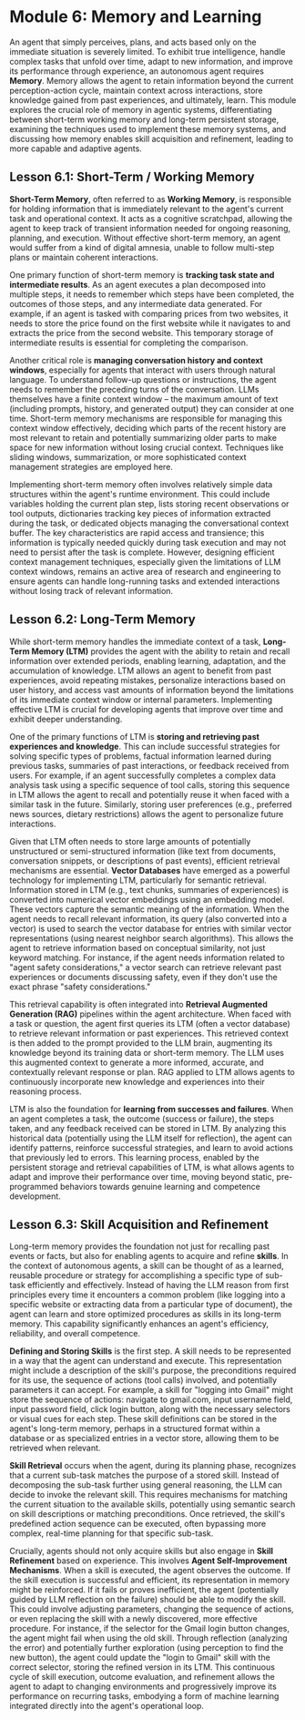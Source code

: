 
# Module 6: Memory and Learning

An agent that simply perceives, plans, and acts based only on the immediate situation is severely limited. To exhibit true intelligence, handle complex tasks that unfold over time, adapt to new information, and improve its performance through experience, an autonomous agent requires **Memory**. Memory allows the agent to retain information beyond the current perception-action cycle, maintain context across interactions, store knowledge gained from past experiences, and ultimately, learn. This module explores the crucial role of memory in agentic systems, differentiating between short-term working memory and long-term persistent storage, examining the techniques used to implement these memory systems, and discussing how memory enables skill acquisition and refinement, leading to more capable and adaptive agents.

## Lesson 6.1: Short-Term / Working Memory

**Short-Term Memory**, often referred to as **Working Memory**, is responsible for holding information that is immediately relevant to the agent's current task and operational context. It acts as a cognitive scratchpad, allowing the agent to keep track of transient information needed for ongoing reasoning, planning, and execution. Without effective short-term memory, an agent would suffer from a kind of digital amnesia, unable to follow multi-step plans or maintain coherent interactions.

One primary function of short-term memory is **tracking task state and intermediate results**. As an agent executes a plan decomposed into multiple steps, it needs to remember which steps have been completed, the outcomes of those steps, and any intermediate data generated. For example, if an agent is tasked with comparing prices from two websites, it needs to store the price found on the first website while it navigates to and extracts the price from the second website. This temporary storage of intermediate results is essential for completing the comparison.

Another critical role is **managing conversation history and context windows**, especially for agents that interact with users through natural language. To understand follow-up questions or instructions, the agent needs to remember the preceding turns of the conversation. LLMs themselves have a finite context window – the maximum amount of text (including prompts, history, and generated output) they can consider at one time. Short-term memory mechanisms are responsible for managing this context window effectively, deciding which parts of the recent history are most relevant to retain and potentially summarizing older parts to make space for new information without losing crucial context. Techniques like sliding windows, summarization, or more sophisticated context management strategies are employed here.

Implementing short-term memory often involves relatively simple data structures within the agent's runtime environment. This could include variables holding the current plan step, lists storing recent observations or tool outputs, dictionaries tracking key pieces of information extracted during the task, or dedicated objects managing the conversational context buffer. The key characteristics are rapid access and transience; this information is typically needed quickly during task execution and may not need to persist after the task is complete. However, designing efficient context management techniques, especially given the limitations of LLM context windows, remains an active area of research and engineering to ensure agents can handle long-running tasks and extended interactions without losing track of relevant information.


## Lesson 6.2: Long-Term Memory

While short-term memory handles the immediate context of a task, **Long-Term Memory (LTM)** provides the agent with the ability to retain and recall information over extended periods, enabling learning, adaptation, and the accumulation of knowledge. LTM allows an agent to benefit from past experiences, avoid repeating mistakes, personalize interactions based on user history, and access vast amounts of information beyond the limitations of its immediate context window or internal parameters. Implementing effective LTM is crucial for developing agents that improve over time and exhibit deeper understanding.

One of the primary functions of LTM is **storing and retrieving past experiences and knowledge**. This can include successful strategies for solving specific types of problems, factual information learned during previous tasks, summaries of past interactions, or feedback received from users. For example, if an agent successfully completes a complex data analysis task using a specific sequence of tool calls, storing this sequence in LTM allows the agent to recall and potentially reuse it when faced with a similar task in the future. Similarly, storing user preferences (e.g., preferred news sources, dietary restrictions) allows the agent to personalize future interactions.

Given that LTM often needs to store large amounts of potentially unstructured or semi-structured information (like text from documents, conversation snippets, or descriptions of past events), efficient retrieval mechanisms are essential. **Vector Databases** have emerged as a powerful technology for implementing LTM, particularly for semantic retrieval. Information stored in LTM (e.g., text chunks, summaries of experiences) is converted into numerical vector embeddings using an embedding model. These vectors capture the semantic meaning of the information. When the agent needs to recall relevant information, its query (also converted into a vector) is used to search the vector database for entries with similar vector representations (using nearest neighbor search algorithms). This allows the agent to retrieve information based on conceptual similarity, not just keyword matching. For instance, if the agent needs information related to "agent safety considerations," a vector search can retrieve relevant past experiences or documents discussing safety, even if they don't use the exact phrase "safety considerations."

This retrieval capability is often integrated into **Retrieval Augmented Generation (RAG)** pipelines within the agent architecture. When faced with a task or question, the agent first queries its LTM (often a vector database) to retrieve relevant information or past experiences. This retrieved context is then added to the prompt provided to the LLM brain, augmenting its knowledge beyond its training data or short-term memory. The LLM uses this augmented context to generate a more informed, accurate, and contextually relevant response or plan. RAG applied to LTM allows agents to continuously incorporate new knowledge and experiences into their reasoning process.

LTM is also the foundation for **learning from successes and failures**. When an agent completes a task, the outcome (success or failure), the steps taken, and any feedback received can be stored in LTM. By analyzing this historical data (potentially using the LLM itself for reflection), the agent can identify patterns, reinforce successful strategies, and learn to avoid actions that previously led to errors. This learning process, enabled by the persistent storage and retrieval capabilities of LTM, is what allows agents to adapt and improve their performance over time, moving beyond static, pre-programmed behaviors towards genuine learning and competence development.


## Lesson 6.3: Skill Acquisition and Refinement

Long-term memory provides the foundation not just for recalling past events or facts, but also for enabling agents to acquire and refine **skills**. In the context of autonomous agents, a skill can be thought of as a learned, reusable procedure or strategy for accomplishing a specific type of sub-task efficiently and effectively. Instead of having the LLM reason from first principles every time it encounters a common problem (like logging into a specific website or extracting data from a particular type of document), the agent can learn and store optimized procedures as skills in its long-term memory. This capability significantly enhances an agent's efficiency, reliability, and overall competence.

**Defining and Storing Skills** is the first step. A skill needs to be represented in a way that the agent can understand and execute. This representation might include a description of the skill's purpose, the preconditions required for its use, the sequence of actions (tool calls) involved, and potentially parameters it can accept. For example, a skill for "logging into Gmail" might store the sequence of actions: navigate to gmail.com, input username field, input password field, click login button, along with the necessary selectors or visual cues for each step. These skill definitions can be stored in the agent's long-term memory, perhaps in a structured format within a database or as specialized entries in a vector store, allowing them to be retrieved when relevant.

**Skill Retrieval** occurs when the agent, during its planning phase, recognizes that a current sub-task matches the purpose of a stored skill. Instead of decomposing the sub-task further using general reasoning, the LLM can decide to invoke the relevant skill. This requires mechanisms for matching the current situation to the available skills, potentially using semantic search on skill descriptions or matching preconditions. Once retrieved, the skill's predefined action sequence can be executed, often bypassing more complex, real-time planning for that specific sub-task.

Crucially, agents should not only acquire skills but also engage in **Skill Refinement** based on experience. This involves **Agent Self-Improvement Mechanisms**. When a skill is executed, the agent observes the outcome. If the skill execution is successful and efficient, its representation in memory might be reinforced. If it fails or proves inefficient, the agent (potentially guided by LLM reflection on the failure) should be able to modify the skill. This could involve adjusting parameters, changing the sequence of actions, or even replacing the skill with a newly discovered, more effective procedure. For instance, if the selector for the Gmail login button changes, the agent might fail when using the old skill. Through reflection (analyzing the error) and potentially further exploration (using perception to find the new button), the agent could update the "login to Gmail" skill with the correct selector, storing the refined version in its LTM. This continuous cycle of skill execution, outcome evaluation, and refinement allows the agent to adapt to changing environments and progressively improve its performance on recurring tasks, embodying a form of machine learning integrated directly into the agent's operational loop.
